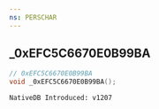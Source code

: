 ```yaml
---
ns: PERSCHAR
---
```

## _0xEFC5C6670E0B99BA

```c
// 0xEFC5C6670E0B99BA
void _0xEFC5C6670E0B99BA();
```

```
NativeDB Introduced: v1207
```

